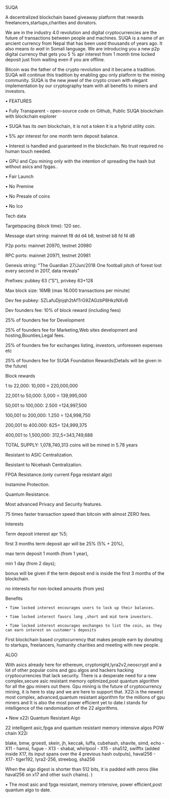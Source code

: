  SUQA


A decentralized blockchain based  giveaway platform that rewards freelancers,startups,charities and donators.


We are in the industry 4.0 revolution and digital cryptocurrencies are the future of transactions between people and machines. 
SUQA is a name of an ancient currency from Nepal that has been used thousands of years ago. It also means *to wait* in Somali language. We are introducing you a new p2p digital currency that gets you 5 %  apr  interest from 1 month time locked deposit  just from waiting even if you are offline.

Bitcoin was the father of the crypto revolution and it became a tradition. SUQA will continue this tradition by enabling gpu only platform to the mining community. SUQA is the new jewel of the crypto crown with elegant implementation by our cryptography team with all benefits to miners and investors.
 
 • FEATURES
 
• Fully Transparent - open-source code on Github, Public SUQA blockchain with blockchain explorer

• SUQA has its own blockchain, it is not a token it is a hybrid utility coin.

• 5% apr interest for one month term deposit balance.

• Interest is handled and guaranteed in the blockchain. No trust required no human touch needed.

• GPU and Cpu mining only with the intention of spreading the hash but without asics and fpgas..

• Fair Launch

• No Premine

• No Presale of coins

• No Ico

Tech data

Targetspacing (block time): 120 sec.

Message start string: mainnet f8 dd d4 b8, testnet b8 fd f4 d8

P2p ports: mainnet 20970, testnet 20980

RPC ports: mainnet 20971, testnet 20981

Genesis string: "The Guardian 27/Jun/2018 One football pitch of forest lost every second in 2017, data reveals"

Prefixes: pubkey 63 (”S”), privkey 63+128

Max block size: 16MB (max 16.000 transactions per minute)

Dev fee pubkey: SZLafuDjnjqh2tAfTrG9ZAGzbP8HkzNXvB

Dev founders fee: 10% of block reward (including fees)


25% of founders fee for Development

25% of founders fee for Marketing,Web sites development and hosting,Bounties,Legal fees.

25% of founders fee for exchanges listing, investors, unforeseen expenses etc

25% of founders fee for SUQA Foundation Rewards(Details will be given in the future)



Block rewards 

1 to 22,000: 10,000  = 220,000,000

22,001 to  50,000: 5,000  = 139,995,000

50,001 to 100,000: 2.500 =124,997,500

100,001 to 200,000: 1.250 = 124,998,750

200,001 to  400.000: 625= 124,999,375

400,001 to 1,500,000: 312,5=343,749,688

TOTAL SUPPLY: 1,078,740,313  coins will be mined  in 5.78 years

Resistant to ASIC Centralization.

Resistant to Nicehash Centralization.

FPGA Resistance.(only current Fpga resistant algo)

Instamine Protection.

Quantum Resistance.

Most advanced Privacy and Security features.

75 times faster transaction speed than bitcoin with almost ZERO fees.


Interests

Term deposit interest apr %5; 

first 3 months term deposit apr will be 25% (5% + 20%),

max term deposit 1 month (from 1 year),

min 1 day (from 2 days);

bonus will be given if the term deposit end is inside the first 3 months of the blockchain.


no interests for non-locked amounts (from yes)



Benefits 

	• Time locked interest encourages users to lock up their balances.
 
	• Time locked interest favors long ,short and mid term investors.
 
	• Time locked interest encourages exchanges to list the coin, as they can earn interest on customer's deposits
 
	
First blockchain based cryptocurrency that makes people earn by donating to startups, freelancers, humanity charities and meeting with new people.

ALGO

With asics already here for ethereum, cryptonight,lyra2v2,neoscrypt and a lot of other popular coins and gpu algos and hackers hacking cryptocurrencies that lack security. There is a desperate need for a new complex,secure asic resistant memory optimized,post quantum  algorithm for all the gpu miners out there. Gpu mining is the future of cryptocurrency mining, it is here to stay and we are here to support that. X22i  is the newest most complex, advanced,quantum resistant algorithm for the millions of gpu miners and It is also the most power efficient yet to date.I stands for intelligence of the randomisation of the 22 algorithms.

• New x22i  Quantum Resistant Algo

22 intelligent asic,fpga and quantum resistant memory intensive algos 
POW chain X22i

blake, bmw, groestl, skein, jh, keccak, luffa, cubehash, shavite, simd, echo - X11 - hamsi, fugue - X13 - shabal, whirlpool - X15 - sha512, swifftx (added inside X17, its input spans over the 4 previous hash outputs), haval256 - X17- tiger192, lyra2-256, streebog, sha256

When the algo digest is shorter than 512 bits, it is padded with zeros (like haval256 on x17 and other such chains).
)

• The most asic and fpga resistant, memory intensive, power efficient,post quantum algo to date.


